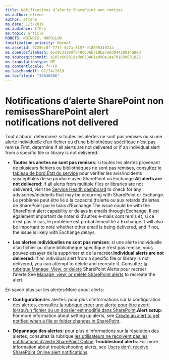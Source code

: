 ```yaml
---
title: Notifications d’alerte SharePoint non remises
ms.author: efrene
author: efrene
ms.date: 1/3/2019
ms.audience: ITPro
ms.topic: article
ROBOTS: NOINDEX, NOFOLLOW
localization_priority: Normal
ms.assetid: 9225ec0f-771f-4d7a-8157-e188953107aa
ms.openlocfilehash: 65c9c31a0dfb49c636b719b27edd04428914a88d
ms.sourcegitcommit: a285c609319ade038461e090e14a701830031825
ms.translationtype: MT
ms.contentlocale: fr-FR
ms.lasthandoff: 07/24/2019
ms.locfileid: "35840586"
---
```

# <a name="sharepoint-alert-notifications-not-delivered"></a><span data-ttu-id="179f4-102">Notifications d’alerte SharePoint non remises</span><span class="sxs-lookup"><span data-stu-id="179f4-102">SharePoint alert notifications not delivered</span></span> 

<span data-ttu-id="179f4-103">Tout d’abord, déterminez si toutes les alertes ne sont pas remises ou si une alerte individuelle d’un fichier ou d’une bibliothèque spécifique n’est pas remise.</span><span class="sxs-lookup"><span data-stu-id="179f4-103">First, determine if all alerts are not delivered or if an individual alert from a specific file or library is not delivered.</span></span>

- <span data-ttu-id="179f4-104">**Toutes les alertes ne sont pas remises**: si toutes les alertes provenant de plusieurs fichiers ou bibliothèques ne sont pas remises, consultez le [tableau de bord État du service](https://admin.microsoft.com/AdminPortal/Home#/servicehealth) pour vérifier les avis/incidents susceptibles de se produire avec SharePoint ou Exchange.</span><span class="sxs-lookup"><span data-stu-id="179f4-104">**All alerts are not delivered**:  If all alerts from multiple files or libraries are not delivered, visit the [Service Health dashboard](https://admin.microsoft.com/AdminPortal/Home#/servicehealth) to check for any advisories/incidents that may be occurring with SharePoint or Exchange.</span></span> <span data-ttu-id="179f4-105">Le problème peut être lié à la capacité d’alerte ou aux retards d’alertes de SharePoint par le biais d’Exchange.</span><span class="sxs-lookup"><span data-stu-id="179f4-105">The issue could be with the SharePoint alert capability or delays in emails through Exchange.</span></span> <span data-ttu-id="179f4-106">Il est également important de noter si d’autres e-mails sont remis et, si ce n’est pas le cas, le problème est probablement lié à Exchange.</span><span class="sxs-lookup"><span data-stu-id="179f4-106">It will also be important to note whether other email is being delivered, and if not, the issue is likely with Exchange delays.</span></span> 

- <span data-ttu-id="179f4-107">**Les alertes individuelles ne sont pas remises**: si une alerte individuelle d’un fichier ou d’une bibliothèque spécifique n’est pas remise, vous pouvez essayer de la supprimer et de la recréer.</span><span class="sxs-lookup"><span data-stu-id="179f4-107">**Individual alerts are not delivered**:  If an individual alert from a specific file or library is not delivered, you can attempt to delete and recreate it.</span></span> <span data-ttu-id="179f4-108">Consultez [la rubrique Manage, View, or delete</a> SharePoint Alerts pour recréer l’alerte](https://support.office.com/article/manage-view-or-delete-sharepoint-alerts-99dfb19c-9a90-4a8c-aba1-aa8c8afb0de2#ID0EAADAAA=Online).</span><span class="sxs-lookup"><span data-stu-id="179f4-108">See [Manage, view, or delete SharePoint alerts</a> to recreate the alert](https://support.office.com/article/manage-view-or-delete-sharepoint-alerts-99dfb19c-9a90-4a8c-aba1-aa8c8afb0de2#ID0EAADAAA=Online).</span></span> 
 
<span data-ttu-id="179f4-109">En savoir plus sur les alertes:</span><span class="sxs-lookup"><span data-stu-id="179f4-109">More about alerts:</span></span>

- <span data-ttu-id="179f4-110">**Configuration**des alertes: pour plus d’informations sur la configuration des alertes, consultez [la rubrique créer une alerte pour être averti lorsqu’un fichier ou un dossier est modifié dans SharePoint](https://support.office.com/article/create-an-alert-to-get-notified-when-a-file-or-folder-changes-in-sharepoint-e5a79e7b-a146-46da-a9ef-d65409ba8918).</span><span class="sxs-lookup"><span data-stu-id="179f4-110">**Alert setup**: For more information about setting up alerts, see [Create an alert to get notified when a file or folder changes in SharePoint](https://support.office.com/article/create-an-alert-to-get-notified-when-a-file-or-folder-changes-in-sharepoint-e5a79e7b-a146-46da-a9ef-d65409ba8918).</span></span>

- <span data-ttu-id="179f4-111">**Dépannage des alertes**: pour plus d’informations sur la résolution des alertes, consultez la rubrique [les utilisateurs ne reçoivent pas les notifications d’alerte SharePoint Online](https://support.office.com/article/users-don-t-receive-sharepoint-online-alert-notifications-14fc22dd-e873-482c-844d-f67ad41313f1).</span><span class="sxs-lookup"><span data-stu-id="179f4-111">**Troubleshoot alerts**:  For more information about troubleshooting alerts, see [Users don't receive SharePoint Online alert notifications](https://support.office.com/article/users-don-t-receive-sharepoint-online-alert-notifications-14fc22dd-e873-482c-844d-f67ad41313f1).</span></span>



